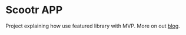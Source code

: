 # Scootr APP
Project explaining how use featured library with MVP. More on out [blog].

[blog]: http://www.reddit.com
